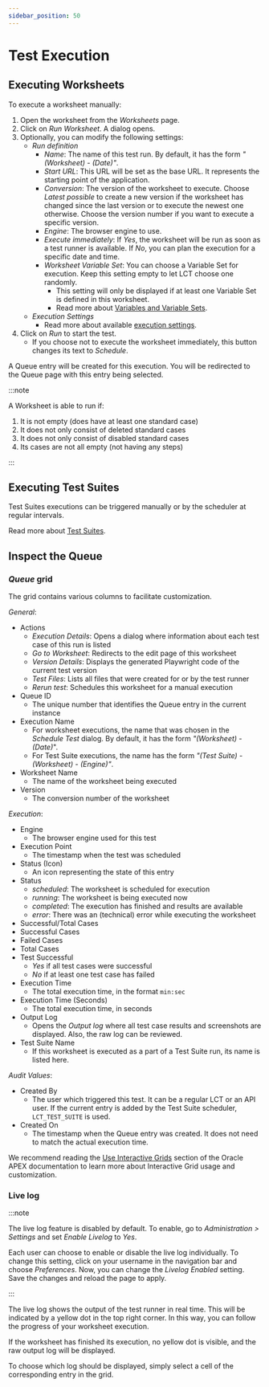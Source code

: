 ```yaml
---
sidebar_position: 50
---
```


# Test Execution

## Executing Worksheets

To execute a worksheet manually:

1. Open the worksheet from the _Worksheets_ page.
2. Click on _Run Worksheet_. A dialog opens.
3. Optionally, you can modify the following settings:
    - _Run definition_
        - _Name_: The name of this test run. By default, it has the form _"(Worksheet) - (Date)"_.
        - _Start URL_: This URL will be set as the base URL. It represents the starting point of the application.
        - _Conversion_: The version of the worksheet to execute. Choose _Latest possible_ to create a new version if the worksheet has changed since the last version or to execute the newest one otherwise. Choose the version number if you want to execute a specific version.
        - _Engine_: The browser engine to use.
        - _Execute immediately_: If _Yes_, the worksheet will be run as soon as a test runner is available. If _No_, you can plan the execution for a specific date and time.
        - _Worksheet Variable Set_: You can choose a Variable Set for execution. Keep this setting empty to let LCT choose one randomly.
            - This setting will only be displayed if at least one Variable Set is defined in this worksheet.
            - Read more about [Variables and Variable Sets](./variables.mdx).
    - _Execution Settings_
        - Read more about available [execution settings](./execution-settings.md).
4. Click on _Run_ to start the test.
    - If you choose not to execute the worksheet immediately, this button changes its text to _Schedule_.

A Queue entry will be created for this execution.
You will be redirected to the Queue page with this entry being selected.

:::note

A Worksheet is able to run if:

1. It is not empty (does have at least one standard case)
2. It does not only consist of deleted standard cases
3. It does not only consist of disabled standard cases
4. Its cases are not all empty (not having any steps)

:::

## Executing Test Suites

Test Suites executions can be triggered manually or by the scheduler at regular intervals.

Read more about [Test Suites](./test-suites.md).

## Inspect the Queue

### _Queue_ grid

The grid contains various columns to facilitate customization.

_General_:

-   Actions
    -   _Execution Details_: Opens a dialog where information about each test case of this run is listed
    -   _Go to Worksheet_: Redirects to the edit page of this worksheet
    -   _Version Details_: Displays the generated Playwright code of the current test version
    -   _Test Files_: Lists all files that were created for or by the test runner
    -   _Rerun test_: Schedules this worksheet for a manual execution
-   Queue ID
    -   The unique number that identifies the Queue entry in the current instance
-   Execution Name
    -   For worksheet executions, the name that was chosen in the _Schedule Test_ dialog. By default, it has the form _"(Worksheet) - (Date)_".
    -   For Test Suite executions, the name has the form _"(Test Suite) - (Worksheet) - (Engine)"_.
-   Worksheet Name
    -   The name of the worksheet being executed
-   Version
    -   The conversion number of the worksheet

_Execution_:

-   Engine
    -   The browser engine used for this test
-   Execution Point
    -   The timestamp when the test was scheduled
-   Status (Icon)
    -   An icon representing the state of this entry
-   Status
    -   _scheduled_: The worksheet is scheduled for execution
    -   _running_: The worksheet is being executed now
    -   _completed_: The execution has finished and results are available
    -   _error_: There was an (technical) error while executing the worksheet
-   Successful/Total Cases
-   Successful Cases
-   Failed Cases
-   Total Cases
-   Test Successful
    -   _Yes_ if all test cases were successful
    -   _No_ if at least one test case has failed
-   Execution Time
    -   The total execution time, in the format `min:sec`
-   Execution Time (Seconds)
    -   The total execution time, in seconds
-   Output Log
    -   Opens the _Output log_ where all test case results and screenshots are displayed. Also, the raw log can be reviewed.
-   Test Suite Name
    -   If this worksheet is executed as a part of a Test Suite run, its name is listed here.

_Audit Values_:

-   Created By
    -   The user which triggered this test. It can be a regular LCT or an API user. If the current entry is added by the Test Suite scheduler, `LCT_TEST_SUITE` is used.
-   Created On
    -   The timestamp when the Queue entry was created. It does not need to match the actual execution time.

We recommend reading the [Use Interactive Grids](https://docs.oracle.com/en/database/oracle/apex/24.2/aeeug/using-interactive-grids-ch.html) section of the Oracle APEX documentation to learn more about Interactive Grid usage and customization.

### Live log

:::note

The live log feature is disabled by default.
To enable, go to _Administration > Settings_ and set _Enable Livelog_ to _Yes_.

Each user can choose to enable or disable the live log individually.
To change this setting, click on your username in the navigation bar and choose _Preferences_.
Now, you can change the _Livelog Enabled_ setting.
Save the changes and reload the page to apply.

:::

The live log shows the output of the test runner in real time.
This will be indicated by a yellow dot in the top right corner.
In this way, you can follow the progress of your worksheet execution.

If the worksheet has finished its execution, no yellow dot is visible, and the raw output log will be displayed.

To choose which log should be displayed, simply select a cell of the corresponding entry in the grid.
